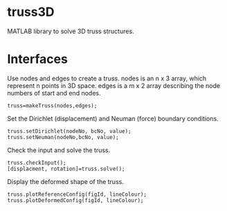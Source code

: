 # truss3D
MATLAB library to solve 3D truss structures.

# Interfaces
Use nodes and edges to create a truss. nodes is an n x 3 array, which represent n points in 3D space. edges is a m x 2 array describing the node numbers of start and end nodes.
```
truss=makeTruss(nodes,edges);
```
Set the Dirichlet (displacement) and Neuman (force) boundary conditions.
```
truss.setDirichlet(nodeNo, bcNo, value);
truss.setNeuman(nodeNo,bcNo, value);
```
Check the input and solve the truss.
```
truss.checkInput();
[displacment, rotation]=truss.solve();
```
Display the deformed shape of the truss.
```
truss.plotReferenceConfig(figId, lineColour);
truss.plotDeformedConfig(figId, lineColour);
```
